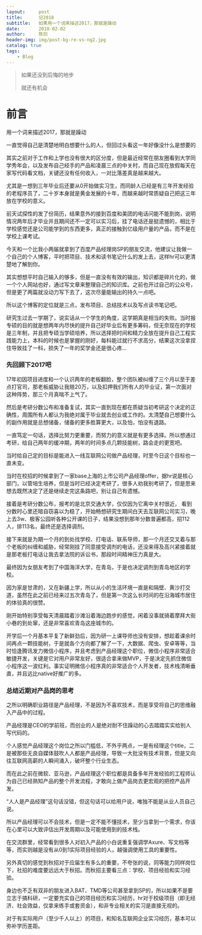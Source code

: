 ```yaml
---
layout:     post
title:      记2018
subtitle:   如果用一个词来描述2017，那就是躁动
date:       2018-02-02
author:     陈剑
header-img: img/post-bg-re-vs-ng2.jpg
catalog: true
tags:
    - Blog
---
```


> 如果还没到后悔的地步
> 
> 就还有机会
> 

# 前言
用一个词来描述2017，那就是躁动

一直觉得自己是清楚地明白想要什么的人，但回过头看这一年好像没什么是想要的

其实之前对于工作和上学也没有很大的区分度，但是最近经常在朋友圈看到大学同学秀年会，以及发布自己经手的产品和凌晨三点的中关村，而自己现在放假每天在家写代码看文档，关键还没有任何收入，一对比落差真是越来越大。

尤其是一想到三年毕业后还要从0开始做实习生，而同龄人已经是有三年开发经验的老程序员了，二十岁本身就是黄金发展的十年，而越来越时常质疑自己把这三年放在学校的意义。

前天试探性的发了份简历，结果意外的接到百度和美团的电话问能不能到岗，说明情况两年后才毕业并且期间还不一定可以实习后，挂了电话还是挺遗憾的，相比于学校感觉还是公司能学到的东西更多，真正的接触到亿级用户量的产品，而不是在学校上课考试。                                                                      

今天和一个比我小两届就拿到了百度产品经理岗SP的朋友交流，他建议让我做一个自己的个人博客，平时把项目、技术和读书笔记什么的发上去，这样hr可以更清楚地了解到你。

其实想想平时自己输入的够多，但是一直没有有效的输出，知识都是碎片化的，做一个个人网站也好，通过写文章来整理自己的知识库。之前也开过自己的公众号，但是更了两篇就没动力写下去了，这次尽量能输出的持久一点吧。

所以这个博客的定位就是三点，发布项目、总结技术以及写点读书笔记吧。

研究生过去一学期了，说实话从一个学生的角度，这学期真是相当的失败。当时报专硕的目的就是想两年内尽快的提升自己好毕业后有更多筹码，但无奈现在的学校是三年制，并且把专硕当学硕培养，所以选择把时间和精力全放在提升自己工程实践能力上，本科的时候也是掌握的刚好，每科能过就行不求高分，结果这次没拿捏住导致挂了一科，损失了一年的奖学金还是很心疼...

### 先回顾下2017吧

17年初因项目进度和一个认识两年的老板翻脸，整个团队被纠缠了三个月以至于差点打官司，那老板威胁让我赔20万，以及扣押我们所有人的毕业证，第一次面对这种阵势，那三个月真喘不上气了。

然后是考研分数公布和准备复试，其实一直到现在都在质疑当初考研这个决定的正确性，周围所有人都认为我绝对属于毕业就去创业或工作的。太清楚自己想要什么的副作用就是总想储备，储备的更多胜算更大，以及怕，怕没有退路。

一直笃定一句话，选择比努力更重要，而努力的意义就是有更多选择。所以想通过考研，给自己两年的缓冲期，两年的时间多点几颗技能树，路会走的更宽吧。

当时给自己定的目标是能进入一线互联网公司做产品经理，时至今日这个目标也一直未变。

当时在校招的时候拿到了一家base上海的上市公司产品经理offer，据hr说是核心部门，以管培生培养，但是当时已经决定考研了，很多人劝我别考研了，但是思来想去既然决定了还是继续走完这条路吧，别让自己有遗憾。

接着是考研分数公布，报考的是北京交通大学，仅仅因为它离中关村很近， 看到分数时心里还暗自窃喜以为稳了，开始畅想研究生期间白天去互联网公司实习，晚上去3w、极客公园听各种公开课的日子，结果没想到那年分数普遍都高，招112人，排113名，最终还是选择调剂。

接下来就是为期一个月的到处找学校、打电话、联系导师，那一个月还交叉着与那个老板的纠缠和威胁，经常刚挂了同意接受调剂的电话，还没来得及高兴紧接着就是那老板打电话让我去拿法院的诉讼书，那段时间精神压力真是大。

最终因为女朋友考到了中国海洋大学，在青岛，于是也决定调剂到青岛地区的学校。

因为家是甘肃的，又在新疆上学，所以从小的生活环境一直是和隔壁、黄沙打交道，虽然在此之前已经来过五次青岛了，但是第一次这么长时间的在沿海城市居住的体验真的很赞。

刚开始特别享受每天清晨踏着沙滩沿着海边跑步的感觉，闲着没事就骑着摩拜大街小巷的到处窜，还是非常喜欢青岛这座城市的。

开学后一个月基本平复了新鲜劲后，因为研一上课导师也没有安排，想趁着课余时间再点一颗技能树，于是就各个方向都了解了一下，大数据、爬虫、安卓等等，当时恰逢腾讯发力微信小程序，并且考虑到产品经理这个职位，微信小程序非常适合敏捷开发，关键是它对用户非常友好，很适合拿来做MVP，于是决定先抓住微信小程序这一波红利。事实证明微信小程序真的非常适合个人开发者，技术栈清晰垂直，并且远比native好推广的多。

### 总结近期对产品岗的思考
之所以明确职业路径是产品经理，不是因为不喜欢技术，而是享受将自己的思维融入产品中的过程。

产品经理是CEO的学前班，而创业的人是绝对耐不住躁动的心去踏踏实实给别人写代码的。

个人感觉产品经理这个岗位之所以门槛低，不外乎两点，一是有经理这个title，二是被那些无良自媒体鼓吹人人都是产品经理，导致一大批没有技术背景，但是又向往互联网高薪的人瞬间涌入，破坏整个行业生态。

而在此之前在微软、亚马逊，产品经理这个职位都是具备多年开发经验的工程师认为自己已经熟知产品的整个开发流程，才敢向上做产品岗去更宏观的把控产品开发。

“人人是产品经理”这句话没错，但这句话可以给用户说，唯独不能是从业人员自己说。

所以产品经理可以不会技术，但是一定不能不懂技术，至少当拿到一个需求，你该在心里可以大致评估出开发周期以及可能使用到的技术栈。

在交流群里，经常看到很多人对初入产品的小白说重复强调学Axure、写文档等等，而实则越是没有从0到1实际项目经验的人，越强调使用工具的重要性。

另外真切的感觉到秋招对于应届生有多么的重要，不夸张的说，同等能力同样岗位下，社招的难度要远远大于秋招。而秋招主要看三点：学校、项目经验和实习经验。

身边也不乏有双非的朋友进入BAT、TMD等公司甚至拿到SP的，所以如果不是要立志于搞科研，一定要充实自己的项目经历和实习经历，hr对于校级项目（即无经济、社会效益，仅拿来练手或套资金），和非专业相关的实习是直接无视的。

对于有实际用户（至少千人以上）的项目，和知名互联网企业实习经历，基本可以弥补学历差距。


